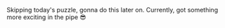 Skipping today's puzzle, gonna do this later on. Currently, got something more exciting in the pipe 😎